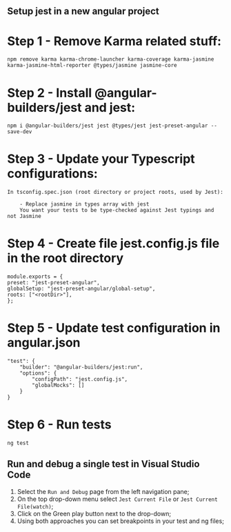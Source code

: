 ## Setup jest in a new angular project

# Step 1 - Remove Karma related stuff:

	npm remove karma karma-chrome-launcher karma-coverage karma-jasmine karma-jasmine-html-reporter @types/jasmine jasmine-core


# Step 2 - Install @angular-builders/jest and jest:

	npm i @angular-builders/jest jest @types/jest jest-preset-angular --save-dev 

# Step 3 - Update your Typescript configurations:

	In tsconfig.spec.json (root directory or project roots, used by Jest):

		- Replace jasmine in types array with jest
		You want your tests to be type-checked against Jest typings and not Jasmine

# Step 4 - Create file jest.config.js file in the root directory

	module.exports = {
	preset: "jest-preset-angular",
	globalSetup: "jest-preset-angular/global-setup",
	roots: ["<rootDir>"],
	};

# Step 5 - Update test configuration in angular.json

	"test": {
		"builder": "@angular-builders/jest:run",
		"options": {
			"configPath": "jest.config.js",
			"globalMocks": []
		}
	}

# Step 6 - Run tests 
	ng test



## Run and debug a single test in Visual Studio Code
1. Select the `Run and Debug` page from the left navigation pane;
2. On the top drop-down menu select `Jest Current File` or `Jest Current File(watch)`;
3. Click on the Green play button next to the drop-down;
4. Using both approaches you can set breakpoints in your test and ng files;

